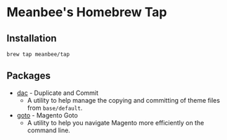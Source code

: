 # Meanbee's Homebrew Tap

## Installation

    brew tap meanbee/tap

## Packages

* [dac](https://github.com/shawesome/dac) - Duplicate and Commit
	* A utility to help manage the copying and committing of theme files from `base/default`.
* [goto](https://github.com/shawesome/goto) - Magento Goto
	* A utility to help you navigate Magento more efficiently on the command line.